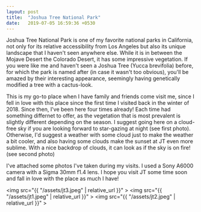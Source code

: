 ```yaml
---
layout: post
title:  "Joshua Tree National Park"
date:   2019-07-05 16:59:36 +0530
---
```


Joshua Tree National Park is one of my favorite national parks in California, not only for its relative accessibility from Los Angeles but also its unique landscape that I haven't seen anywhere else. While it is in between the Mojave Desert the Colorado Desert, it has some impressive vegetation. If you were like me and haven't seen a Joshua Tree (Yucca brevifolia) before, for which the park is named after (in case it wasn't too obvious), you'll be amazed by their interesting appearance, seemingly having genetically modified a tree with a cactus-look. 

This is my go-to place when I have family and friends come visit me, since I fell in love with this place since the first time I visited back in the winter of 2018. Since then, I've been here four times already! Each time had something differnet to offer, as the vegetation that is most prevalent is slightly different depending on the season. I suggest going here on a cloud-free sky if you are looking forward to star-gazing at night (see first photo). Otherwise, I'd suggest a weather with some cloud just to make the weather a bit cooler, and also having some clouds make the sunset at JT even more sublime. With a nice backdrop of clouds, it can look as if the sky is on fire! (see second photo)


I've attached some photos I've taken during my visits. I used a Sony A6000 camera with a Sigma 30mm f1.4 lens. I hope you visit JT some time soon and fall in love with the place as much I have!

<img  src="{{ "/assets/jt3.jpeg" | relative_url }}" >
<img  src="{{ "/assets/jt1.jpeg" | relative_url }}" >
<img  src="{{ "/assets/jt2.jpeg" | relative_url }}" >







